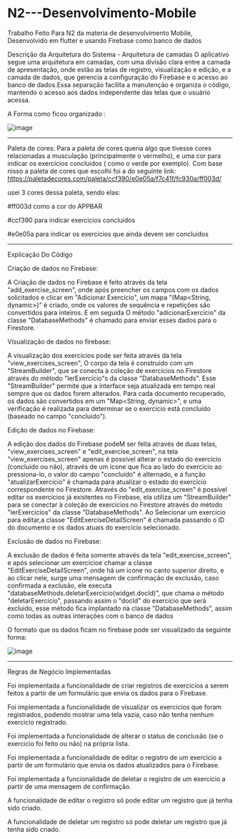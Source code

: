 # N2---Desenvolvimento-Mobile
Trabalho Feito Para N2 da materia de desenvolvimento Mobile, Desenvolvido em flutter e usando Firebase como banco de dados

Descrição da Arquitetura do Sistema - Arquitetura de camadas
O aplicativo segue uma arquitetura em camadas, com uma divisão clara entre a camada de apresentação, onde estão as telas de registro, visualização e edição, e a camada de dados, que gerencia 
a configuração do Firebase e o acesso ao banco de dados.Essa separação facilita a manutenção e organiza o código, mantendo o acesso aos dados independente das telas que o usuário acessa.

A Forma como ficou organizado :

![image](https://github.com/user-attachments/assets/265380a6-3587-4780-8de4-632d1e2304b2)




-------------------------------------------------------------------------------------------------------------------------------------------------------------
Paleta de cores:
Para a paleta de cores queria algo que tivesse cores relacionadas a musculação (principalmente o vermelho), e uma cor para indicar os exercicios concluidos ( como o verde por exemplo). 
Com base nisso a paleta de cores que escolhi foi a do seguinte link:
https://paletadecores.com/paleta/ccf390/e0e05a/f7c41f/fc930a/ff003d/

usei 3 cores dessa paleta, sendo elas:

#ff003d como a cor do APPBAR

#ccf390 para indicar exercicios concluidos

#e0e05a para indicar os exercicios que ainda devem ser concluidos


-------------------------------------------------------------------------------------------------------------------------------------------------------------

Explicação Do Código

Criação de dados no Firebase:

A Criação de dados no Firebase é feito através da tela "add_exercise_screen", onde após preencher os campos com os dados solicitados e clicar 
em "Adicionar Exercício", um mapa "(Map<String, dynamic>)" é criado, onde os valores de sequência e repetições são convertidos para inteiros.
E em seguida O método "adicionarExercicio" da classe "DatabaseMethods" é chamado para enviar esses dados para o Firestore.


Visualização de dados no firebase:

A visualização dos exercícios pode ser feita através da tela "view_exercises_screen", O corpo da tela é construído com um "StreamBuilder", 
que se conecta à coleção de exercícios no Firestore através do método "lerExercicio"s da classe "DatabaseMethods". Esse "StreamBuilder" 
permite que a interface seja atualizada em tempo real sempre que os dados forem alterados.
Para cada documento recuperado, os dados são convertidos em um "Map<String, dynamic>", e uma verificação é realizada para determinar se o 
exercício está concluído (baseado no campo "concluido").


Edição de dados no Firebase:

A edição dos dados do Firebase podeM ser feita através de duas telas, "view_exercises_screen" e "edit_exercise_screen", na tela 
"view_exercises_screen" apenas é possível alterar o estado do exercício (concluído ou não), através de um ícone que fica ao lado do 
exercicio ao pressiona-lo, o valor do campo "concluído" é alternado, e a função "atualizarExercicio" é chamada para atualizar o estado do
exercício correspondente no Firestore. 
Através do "edit_exercise_screen" é possível editar os exercícios já existentes no Firebase, ela utiliza um "StreamBuilder" para
se conectar à coleção de exercícios no Firestore através do método "lerExercicios" da classe "DatabaseMethods". Ao Selecionar um exercicio
para editar,a classe "EditExerciseDetailScreen" é chamada passando o ID do documento e os dados atuais do exercício selecionado.


Exclusão de dados no Firebase:

A exclusão de dados é feita somente através da tela "edit_exercise_screen", e após selecionar um exercicioe chamar a classe 
"EditExerciseDetailScreen", onde há um icone no canto superior direito, e ao clicar nele, surge uma mensagem de confirmação de exclusão, caso 
confirmada a exclusão, ele executa "databaseMethods.deletarExercicio(widget.docId)", que chama o método "deletarExercicio", passando assim o
"docId" do exercicio que será excluido, esse método fica implantado na classe "DatabaseMethods", assim como todas as outras interações com o 
banco de dados

 
O formato que os dados ficam no firebase pode ser visualizado da seguinte forma:


![image](https://github.com/user-attachments/assets/4ad1d330-421c-4081-99e3-ed171281be3a)


-------------------------------------------------------------------------------------------------------------------------------------------------------------
Regras de Negócio Implementadas 

Foi implementada a funcionalidade de criar registros de exercicios a serem feitos a partir de um formulário que envia os dados para o Firebase. 

Foi implementada a funcionalidade de visualizar os exercicios que foram registrados, podendo mostrar uma tela vazia, caso não tenha nenhum exercicio registrado. 

Foi implementada a funcionalidade de alterar o status de conclusão  (se o exercicio foi feito ou não) na própria lista. 

Foi implementada a funcionalidade de editar o registro de um exercicio a partir de um formulário que envia os dados atualizados para o Firebase. 

Foi implementada a funcionalidade de deletar o registro de um exercicio a partir de uma mensagem de confirmação. 

A funcionalidade de editar o registro só pode editar um registro que já tenha sido criado. 

A funcionalidade de deletar um registro só pode deletar um registro que já tenha sido criado. 
